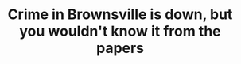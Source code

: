 ---
order: 2
title: Crime in Brownsville is down, but you wouldn't know it from the papers
authors:
    - Angie Wang
categories:
    - story
    - data
link: https://nycitylens.com/brownsville-crime-wouldnt-know-papers/
redirect: true
photo:
    filename: brownsville.jpg
---